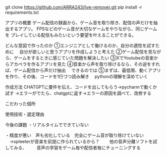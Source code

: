 git clone https://github.com/ARRA243/live-remover.git
pip install -r requirements.txt


アプリの概要
ゲーム配信の録画から、ゲーム音を取り除き、配信の声だけを抽出するアプリ。
FPSなどのゲーム音が大切なゲームをやりながら、同じゲームを
プレイしている配信もみたいという要望を叶えることができる。

どんな意図で作ったのか
 ①エンジニアとして働けるのか、自分の適性を試すために
　自分が欲しいと思うアプリを作成しようと考えた
 ②ゲーム配信を見ながら、ゲームをするときに感じていた問題を解決したい
 ③XでYoutubeの音楽からアカペラを作るアプリを見た
 ④音楽から声を取り除けるなら、その逆をすれば、ゲーム配信から声だけ抽出
　できるのでは
 ⑤まずは、最低限、動くアプリを作り、その後、コードを1行づつ読み解き
　pythonの理解を深めていく

作成方法
CHATGPTに要件を伝え、コードを出してもらう→pycharmで動くか試す
→エラーがでたら、chatgptに返す→エラーの原因を調べて、改修する

こだわった個所

使用技術・選定理由

今後の課題
・リアルタイムでできていない


・精度が悪い　声も劣化している　完全にゲーム音が取り除けていない
　→spleeterが音楽を前提に作られているから？
　　他の音声分離ソフトを試してみる、
　　音声の学習をゲーム毎や配信者毎にチューニングする
